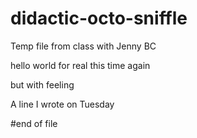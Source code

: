 # didactic-octo-sniffle
Temp file from class with Jenny BC

hello world
for real this time
again

but with feeling

A line I wrote on Tuesday

#end of file
